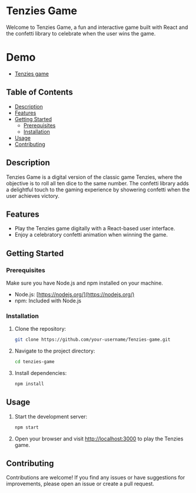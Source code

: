 # Tenzies Game

Welcome to Tenzies Game, a fun and interactive game built with React and the confetti library to celebrate when the user wins the game.

# Demo 

- [Tenzies game](https://mustapha-tenzies-game.netlify.app/)

## Table of Contents
- [Description](#description)
- [Features](#features)
- [Getting Started](#getting-started)
  - [Prerequisites](#prerequisites)
  - [Installation](#installation)
- [Usage](#usage)
- [Contributing](#contributing)

## Description

Tenzies Game is a digital version of the classic game Tenzies, where the objective is to roll all ten dice to the same number. The confetti library adds a delightful touch to the gaming experience by showering confetti when the user achieves victory.

## Features

- Play the Tenzies game digitally with a React-based user interface.
- Enjoy a celebratory confetti animation when winning the game.

## Getting Started

 ### Prerequisites

Make sure you have Node.js and npm installed on your machine.

- Node.js: [https://nodejs.org/](https://nodejs.org/)
- npm: Included with Node.js

### Installation

1. Clone the repository:

    ```bash
    git clone https://github.com/your-username/Tenzies-game.git
    ```

2. Navigate to the project directory:

    ```bash
    cd tenzies-game
    ```

3. Install dependencies:

    ```bash
    npm install
    ```

## Usage

1. Start the development server:

    ```bash
    npm start
    ```

2. Open your browser and visit [http://localhost:3000](http://localhost:3000) to play the Tenzies game.


## Contributing

Contributions are welcome! If you find any issues or have suggestions for improvements, please open an issue or create a pull request.

